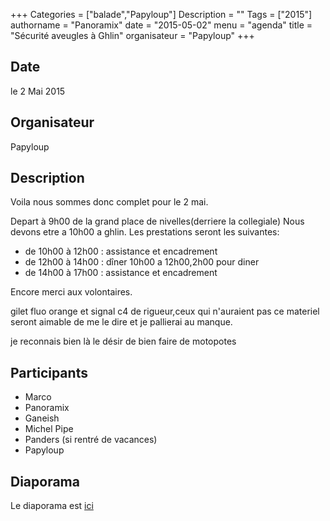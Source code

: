 +++
Categories = ["balade","Papyloup"]
Description = ""
Tags = ["2015"]
authorname = "Panoramix"
date = "2015-05-02"
menu = "agenda"
title = "Sécurité aveugles à Ghlin"
organisateur = "Papyloup"
+++

## Date
le 2 Mai 2015

## Organisateur
Papyloup

## Description

Voila nous sommes donc complet pour le 2 mai.

Depart à 9h00 de la grand place de nivelles(derriere la collegiale)
Nous devons etre a 10h00 a ghlin.
Les prestations seront les suivantes:

- de 10h00 à 12h00 : assistance et encadrement
- de 12h00 à 14h00 : dîner 10h00 a 12h00,2h00 pour diner
- de 14h00 à 17h00 : assistance et encadrement

Encore merci aux volontaires.

gilet fluo orange et signal c4 de rigueur,ceux qui n'auraient pas ce materiel seront aimable de me le dire et je pallierai au manque.

je reconnais bien là le désir de bien faire de motopotes

## Participants

- Marco
- Panoramix
- Ganeish
- Michel Pipe
- Panders (si rentré de vacances)
- Papyloup

## Diaporama

Le diaporama est [ici](http://www.motopotes.be/gallery/picture.php?/1388/category/80)
